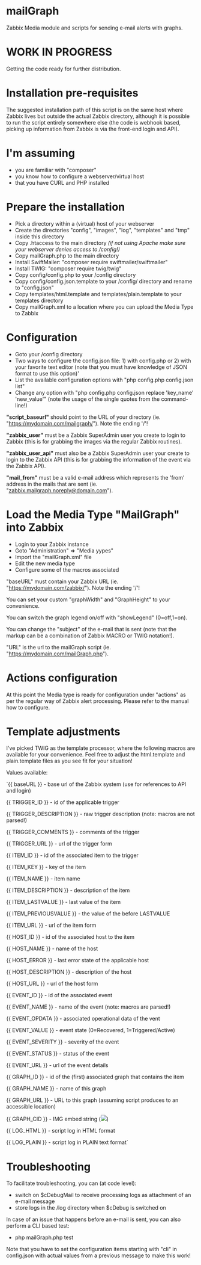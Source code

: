 # mailGraph
Zabbix Media module and scripts for sending e-mail alerts with graphs.

# WORK IN PROGRESS
Getting the code ready for further distribution.

# Installation pre-requisites
The suggested installation path of this script is on the same host where Zabbix lives but outside the actual Zabbix directory, although it is possible to run the script entirely somewhere else (the code is webhook based, picking up information from Zabbix is via the front-end login and API).

# I'm assuming
- you are familiar with "composer"
- you know how to configure a webserver/virtual host
- that you have CURL and PHP installed

# Prepare the installation
- Pick a directory within a (virtual) host of your webserver
- Create the directories "config", "images", "log", "templates" and "tmp" inside this directory
- Copy .htaccess to the main directory _(if not using Apache make sure your webserver denies access to /config!)_
- Copy mailGraph.php to the main directory
- Install SwiftMailer: "composer require swiftmailer/swiftmailer"
- Install TWIG: "composer require twig/twig"
- Copy config/config.php to your /config directory
- Copy config/config.json.template to your /config/ directory and rename to "config.json"
- Copy templates/html.template and templates/plain.template to your templates directory
- Copy mailGraph.xml to a location where you can upload the Media Type to Zabbix

# Configuration
- Goto your /config directory
- Two ways to configure the config.json file: 1) with config.php or 2) with your favorite text editor (note that you must have knowledge of JSON format to use this option)'
- List the available configuration options with "php config.php config.json list"
- Change any option with "php config.php config.json replace 'key_name' 'new_value'" (note the usage of the single quotes from the command-line!)

**"script_baseurl"** should point to the URL of your directory (ie. "https://mydomain.com/mailgraph/"). Note the ending '/'!

**"zabbix_user"** must be a Zabbix SuperAdmin user you create to login to Zabbix (this is for grabbing the images via the regular Zabbix routines).

**"zabbix_user_api"** must also be a Zabbix SuperAdmin user your create to login to the Zabbix API (this is for grabbing the information of the event via the Zabbix API).

**"mail_from"** must be a valid e-mail address which represents the 'from' address in the mails that are sent (ie. "zabbix.mailgraph.noreply@domain.com").

# Load the Media Type "MailGraph" into Zabbix
- Login to your Zabbix instance
- Goto "Administration" => "Media yypes"
- Import the "mailGraph.xml" file
- Edit the new media type
- Configure some of the macros associated

"baseURL" must contain your Zabbix URL (ie. "https://mydomain.com/zabbix/"). Note the ending '/'!

You can set your custom "graphWidth" and "GraphHeight" to your convenience.

You can switch the graph legend on/off with "showLegend" (0=off,1=on).

You can change the "subject" of the e-mail that is sent (note that the markup can be a combination of Zabbix MACRO or TWIG notation!).

"URL" is the url to the mailGraph script (ie. "https://mydomain.com/mailGraph.php").

# Actions configuration
At this point the Media type is ready for configuration under "actions" as per the regular way of Zabbix alert processing. Please refer to the manual how to configure.

# Template adjustments
I've picked TWIG as the template processor, where the following macros are available for your convenience. Feel free to adjust the html.template and plain.template files as you see fit for your situation!

Values available:

`{{ baseURL }} - base url of the Zabbix system (use for references to API and login)

{{ TRIGGER_ID }} - id of the applicable trigger

{{ TRIGGER_DESCRIPTION }} - raw trigger description (note: macros are not parsed!)

{{ TRIGGER_COMMENTS }} - comments of the trigger

{{ TRIGGER_URL }} - url of the trigger form

{{ ITEM_ID }} - id of the associated item to the trigger

{{ ITEM_KEY }} - key of the item

{{ ITEM_NAME }} - item name

{{ ITEM_DESCRIPTION }} - description of the item

{{ ITEM_LASTVALUE }} - last value of the item

{{ ITEM_PREVIOUSVALUE }} - the value of the before LASTVALUE

{{ ITEM_URL }} - url of the item form

{{ HOST_ID }} - id of the associated host to the item

{{ HOST_NAME }} - name of the host

{{ HOST_ERROR }} - last error state of the applicable host

{{ HOST_DESCRIPTION }} - description of the host

{{ HOST_URL }} - url of the host form

{{ EVENT_ID }} - id of the associated event

{{ EVENT_NAME }} - name of the event (note: macros are parsed!)

{{ EVENT_OPDATA }} - associated operational data of the vent

{{ EVENT_VALUE }} - event state (0=Recovered, 1=Triggered/Active)

{{ EVENT_SEVERITY }} - severity of the event

{{ EVENT_STATUS }} - status of the event

{{ EVENT_URL }} - url of the event details

{{ GRAPH_ID }} - id of the (first) associated graph that contains the item

{{ GRAPH_NAME }} - name of this graph

{{ GRAPH_URL }} - URL to this graph (assuming script produces to an accessible location)

{{ GRAPH_CID }} - IMG embed string (<img src="{{ GRAPH_CID }}" />)

{{ LOG_HTML }} - script log in HTML format

{{ LOG_PLAIN }} - script log in PLAIN text format`

# Troubleshooting
To facilitate troubleshooting, you can (at code level):
- switch on $cDebugMail to receive processing logs as attachment of an e-mail message
- store logs in the /log directory when $cDebug is switched on

In case of an issue that happens before an e-mail is sent, you can also perform a CLI based test:
- php mailGraph.php test

Note that you have to set the configuration items starting with "cli" in config.json with actual values from a previous message to make this work!
